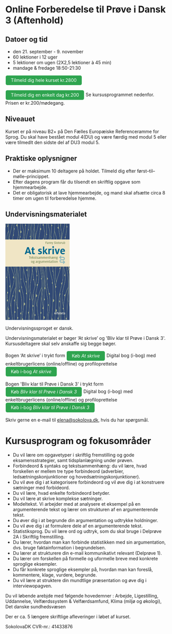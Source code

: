 # Online Forberedelse til Prøve i Dansk 3 (Aftenhold)

## Datoer og tid
* den 21. september - 9. november
* 60 lektioner i 12 uger
* 5 lektioner om ugen (2X2,5 lektioner à 45 min)
* mandage & fredage 18:50-21:30 

<a class="btn" href="https://elenasokolova.podia.com/forberedelse-til-prove-i-dansk-3-b2-online/buy"> Tilmeld dig hele kurset kr.2800</a>

<a class="btn" href="https://elenasokolova.podia.com"> Tilmeld dig en enkelt dag kr.200</a>
Se kursusprogrammet nedenfor. Prisen er kr.200/mødegang. 

## Niveauet

Kurset er på niveau B2+ på Den Fælles Europæiske Referenceramme for Sprog. 
Du skal have bestået modul 4(DU) og være færdig med modul 5 eller være tilmedlt den sidste del af DU3 modul 5. 

## Praktiske oplysnigner
* Der er maksimum 10 deltagere på holdet. Tilmeld dig efter først–til–mølle–princippet.  
* Efter dagens program får du tilsendt en skriftlig opgave som hjemmearbejde. 
* Det er obligatorisk at lave hjemmearbejde, og mand skal afsætte circa 8 timer om ugen til forberedelse hjemme.  

## Undervisningsmaterialet
<img src="at-skrive-forside.jpg" alt="At skrive" width="200" height="300" />

Undervisningssproget er dansk.

Undervisningsmaterialet er bøger ‘At skrive’ og 'Bliv klar til Prøve i Dansk 3'. Kursusdeltagere skal selv anskaffe sig begge bøger.

Bogen ‘At skrive’  i trykt form  <a class="btn" href="https://www.alfabetaforlag.dk/skrive#">Køb *At skrive*</a> 
Digital bog (i-bog) med enkeltbrugerlicens (online/offline) og profiloprettelse <a class="btn" href="https://www.alfabetaforlag.dk/skrive-tekstsammenhaeng-og-argumentation-i-bog#">Køb i-bog *At skrive*</a>

Bogen 'Bliv klar til Prøve i Dansk 3' i trykt form  <a class="btn" href="https://www.alfabetaforlag.dk/bliv-klar-til-proeve-i-dansk-3##">Køb *Bliv klar til Prøve i Dansk 3*</a> 
Digital bog (i-bog) med enkeltbrugerlicens (online/offline) og profiloprettelse <a class="btn" href="https://www.alfabetaforlag.dk/bliv-klar-til-proeve-i-dansk-3-i-bog-enkeltbrugerlicens">Køb i-bog *Bliv klar til Prøve i Dansk 3*</a>


Skriv gerne en e-mail til [elena@sokolova.dk](mailto:elena@sokolova.dk), hvis du har spørgsmål. 

<style>
.btn {
  color: white;
  background-color: #2ea44f;
  border-color: rgba(27,31,35,.1);
  box-shadow: 0 0px 0 rgba(27,31,35,.1),inset 0 1px 0 hsla(0,0%,100%,.03);
  position: relative;
  display: inline-block;
  padding: 5px 16px;
  font-size: 14px
  font-weight: 500;
  line-height: 20px;
  white-space: nowrap;
  vertical-align: middle;
  cursor: pointer;
  border: 1px solid;
  border-radius: 6px;
  text-decoration: none;
}
</style>

# Kursusprogram og fokusområder

* Du vil lære om opgavetyper i skriftlig fremstilling og gode eksamensstrategier, samt tidsplanlægning under prøven. 
* Forbindeord & syntaks og tekstsammenhæng: du vil lære, hvad forskellen er mellem tre type forbindeord (adverbier, ledsætningskonjunktioner og hovedsætningskonjunktioner). 
* Du vil øve dig i at kategorisere forbindeord og vil øve dig i at konstruere sætninger med forbideord. 
* Du vil lære, hvad enkelte forbindeord betyder.
* Du vil lære at skrive komplekse sætninger.   
* Modeltekst. Vi arbejder med at analysere et eksempel på en argumenterende tekst og lærer om strukturen af en argumenterende tekst. 
* Du øver dig i at begrunde din argumentation og udtrykke holdninger. 
* Du vil øve dig i at formulere dele af en argumenterende tekst. 
* Statistiksprog. Du vil lære ord og udtryk, som du skal bruge i Delprøve 2A i Skriftlig fremstilling. 
* Du lærer, hvordan man kan forbinde statistikken med sin argumentation, dvs. bruge faktainformation i begrundelsen. 
* Du lærer at strukturere din e-mail kommunikativt relevant (Delprøve 1). 
* Du lærer om forskellen på formelle og uformelle breve med konkrete sproglige eksempler.  
* Du får konkrete sproglige eksempler på, hvordan man kan foreslå, kommentere, klage, vurdere, begrunde.
* Du vil lære at struktere din mundtlige præsentation og øve dig i interviewopagven. 

Du vil løbende arebjde med følgende hovedemner : Arbejde, Ligestilling, Uddannelse, Velfærdssystem & Velfærdsamfund, Klima (miljø og økologi), Det danske sundhedsvæsen 

Der er ca. 5 længere skriftlige afleveringer i løbet af kurset. 

SokolovaDK CVR-nr.: 41433876
